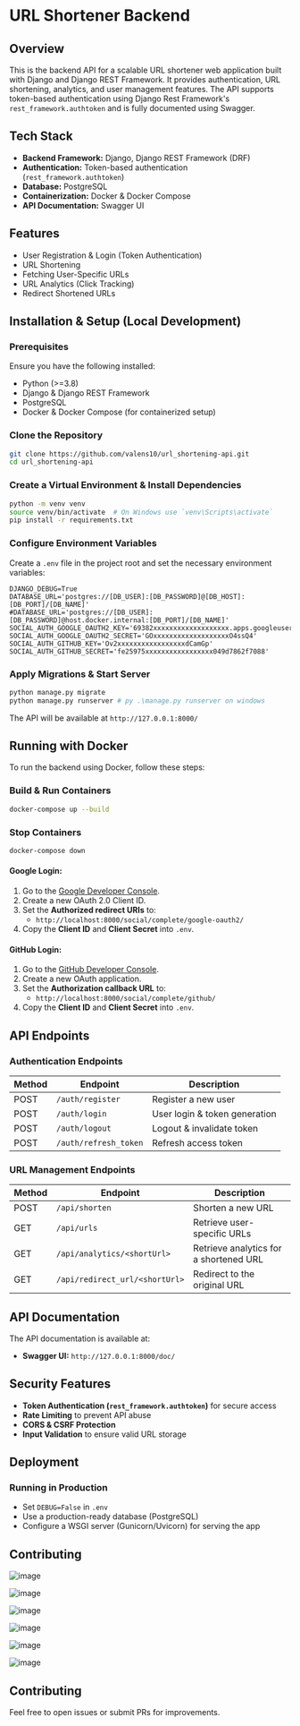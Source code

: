 # URL Shortener Backend

## Overview
This is the backend API for a scalable URL shortener web application built with Django and Django REST Framework. It provides authentication, URL shortening, analytics, and user management features. The API supports token-based authentication using Django Rest Framework's `rest_framework.authtoken` and is fully documented using Swagger.

## Tech Stack
- **Backend Framework:** Django, Django REST Framework (DRF)
- **Authentication:** Token-based authentication (`rest_framework.authtoken`)
- **Database:** PostgreSQL
- **Containerization:** Docker & Docker Compose
- **API Documentation:** Swagger UI

## Features
- User Registration & Login (Token Authentication)
- URL Shortening
- Fetching User-Specific URLs
- URL Analytics (Click Tracking)
- Redirect Shortened URLs

## Installation & Setup (Local Development)

### Prerequisites
Ensure you have the following installed:
- Python (>=3.8)
- Django & Django REST Framework
- PostgreSQL
- Docker & Docker Compose (for containerized setup)

### Clone the Repository
```bash
git clone https://github.com/valens10/url_shortening-api.git
cd url_shortening-api
```

### Create a Virtual Environment & Install Dependencies
```bash
python -m venv venv
source venv/bin/activate  # On Windows use `venv\Scripts\activate`
pip install -r requirements.txt
```

### Configure Environment Variables
Create a `.env` file in the project root and set the necessary environment variables:
```env
DJANGO_DEBUG=True
DATABASE_URL='postgres://[DB_USER]:[DB_PASSWORD]@[DB_HOST]:[DB_PORT]/[DB_NAME]'
#DATABASE_URL='postgres://[DB_USER]:[DB_PASSWORD]@host.docker.internal:[DB_PORT]/[DB_NAME]'
SOCIAL_AUTH_GOOGLE_OAUTH2_KEY='69382xxxxxxxxxxxxxxxxxxx.apps.googleusercontent.com'
SOCIAL_AUTH_GOOGLE_OAUTH2_SECRET='GOxxxxxxxxxxxxxxxxxxxO4ssQ4'
SOCIAL_AUTH_GITHUB_KEY='Ov2xxxxxxxxxxxxxxxxxdCamGp'
SOCIAL_AUTH_GITHUB_SECRET='fe25975xxxxxxxxxxxxxxxxx049d7862f7088'

```

### Apply Migrations & Start Server
```bash
python manage.py migrate
python manage.py runserver # py .\manage.py runserver on windows
```

The API will be available at `http://127.0.0.1:8000/`

## Running with Docker
To run the backend using Docker, follow these steps:

### Build & Run Containers
```bash
docker-compose up --build
```

### Stop Containers
```bash
docker-compose down
```

#### Google Login:
1. Go to the [Google Developer Console](https://console.cloud.google.com/).
2. Create a new OAuth 2.0 Client ID.
3. Set the **Authorized redirect URIs** to:
   - `http://localhost:8000/social/complete/google-oauth2/`
4. Copy the **Client ID** and **Client Secret** into `.env`.

#### GitHub Login:
1. Go to the [GitHub Developer Console](https://github.com/settings/applications).
2. Create a new OAuth application.
3. Set the **Authorization callback URL** to:
   - `http://localhost:8000/social/complete/github/`
4. Copy the **Client ID** and **Client Secret** into `.env`.


## API Endpoints

### Authentication Endpoints
| Method | Endpoint | Description |
|--------|---------|-------------|
| POST | `/auth/register` | Register a new user |
| POST | `/auth/login` | User login & token generation |
| POST | `/auth/logout` | Logout & invalidate token |
| POST | `/auth/refresh_token` | Refresh access token |

### URL Management Endpoints
| Method | Endpoint | Description |
|--------|---------|-------------|
| POST | `/api/shorten` | Shorten a new URL |
| GET | `/api/urls` | Retrieve user-specific URLs |
| GET | `/api/analytics/<shortUrl>` | Retrieve analytics for a shortened URL |
| GET | `/api/redirect_url/<shortUrl>` | Redirect to the original URL |

## API Documentation
The API documentation is available at:
- **Swagger UI:** `http://127.0.0.1:8000/doc/`

## Security Features
- **Token Authentication (`rest_framework.authtoken`)** for secure access
- **Rate Limiting** to prevent API abuse
- **CORS & CSRF Protection**
- **Input Validation** to ensure valid URL storage

## Deployment
### Running in Production
- Set `DEBUG=False` in `.env`
- Use a production-ready database (PostgreSQL)
- Configure a WSGI server (Gunicorn/Uvicorn) for serving the app

## Contributing
![image](https://github.com/user-attachments/assets/0260ed43-bcd6-49aa-87b1-796583ff7804)

![image](https://github.com/user-attachments/assets/84e59b67-c35e-4e88-b08f-8b677b384cb4)

![image](https://github.com/user-attachments/assets/24d35536-6512-4e95-bb80-a90703706b1a)

![image](https://github.com/user-attachments/assets/db84efa4-4781-4717-878d-ecde78403af0)

![image](https://github.com/user-attachments/assets/02902b00-bbaf-4b6d-9211-98942d73380e)

![image](https://github.com/user-attachments/assets/cbb59e4a-cc7e-4702-bd13-e357bbcc7cdd)




## Contributing
Feel free to open issues or submit PRs for improvements.
